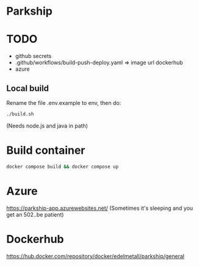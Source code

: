 # Parkship

# TODO

- github secrets
- .github/workflows/build-push-deploy.yaml => image url dockerhub
- azure


## Local build

Rename the file .env.example to env, then do:

```bash
./build.sh
```
(Needs node.js and java in path)

# Build container

```bash
docker compose build && docker compose up
```

# Azure

https://parkship-app.azurewebsites.net/
(Sometimes it's sleeping and you get an 502..be patient)

# Dockerhub

https://hub.docker.com/repository/docker/edelmetall/parkship/general